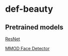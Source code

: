 # def-beauty

## Pretrained models

[ResNet](https://drive.google.com/file/d/16JKzoeN-CMDq6Qg4sKR1Khux36Cr1zRa/view?usp=sharing)


[MMOD Face Detector](https://drive.google.com/file/d/16JKzoeN-CMDq6Qg4sKR1Khux36Cr1zRa/view?usp=sharing)


